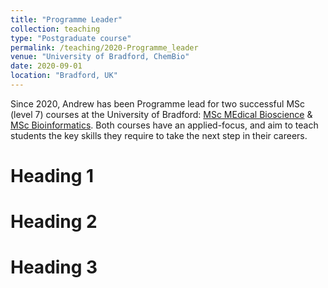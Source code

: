 ```yaml
---
title: "Programme Leader"
collection: teaching
type: "Postgraduate course"
permalink: /teaching/2020-Programme_leader
venue: "University of Bradford, ChemBio"
date: 2020-09-01
location: "Bradford, UK"
---
```


Since 2020, Andrew has been Programme lead for two successful MSc (level 7) courses at the University of Bradford: [MSc MEdical Bioscience](https://www.bradford.ac.uk/courses/pg/medical-bioscience/ "Link to MSc Medical Bioscience course page") & [MSc Bioinformatics](https://www.bradford.ac.uk/courses/pg/bioinformatics/#nav-course-overview "Link to MSc Bioinformatics course page"). Both courses have an applied-focus, and aim to teach students the key skills they require to take the next step in their careers.

Heading 1
======

Heading 2
======

Heading 3
======
